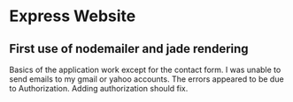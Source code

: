 Express Website
================
First use of nodemailer and jade rendering
-----------------------------
Basics of the application work except for the contact form.
I was unable to send emails to my gmail or yahoo accounts.
The errors appeared to be due to Authorization. Adding authorization
should fix.
